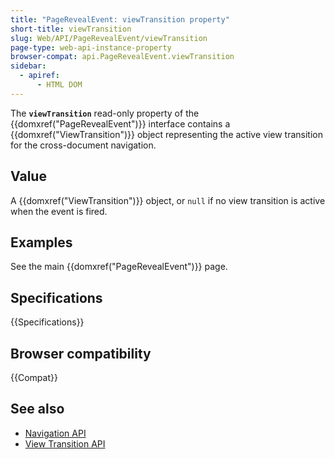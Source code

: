 ```yaml
---
title: "PageRevealEvent: viewTransition property"
short-title: viewTransition
slug: Web/API/PageRevealEvent/viewTransition
page-type: web-api-instance-property
browser-compat: api.PageRevealEvent.viewTransition
sidebar:
  - apiref:
      - HTML DOM
---
```


The **`viewTransition`** read-only property of the {{domxref("PageRevealEvent")}} interface contains a {{domxref("ViewTransition")}} object representing the active view transition for the cross-document navigation.

## Value

A {{domxref("ViewTransition")}} object, or `null` if no view transition is active when the event is fired.

## Examples

See the main {{domxref("PageRevealEvent")}} page.

## Specifications

{{Specifications}}

## Browser compatibility

{{Compat}}

## See also

- [Navigation API](/en-US/docs/Web/API/Navigation_API)
- [View Transition API](/en-US/docs/Web/API/View_Transition_API)
